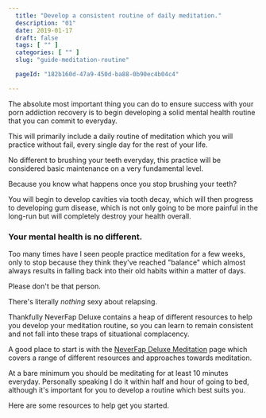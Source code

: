 ```yaml
---
  title: "Develop a consistent routine of daily meditation."
  description: "01"
  date: 2019-01-17
  draft: false
  tags: [ "" ]
  categories: [ "" ]
  slug: "guide-meditation-routine"

  pageId: "182b160d-47a9-450d-ba88-0b90ec4b04c4"

---
```


The absolute most important thing you can do to ensure success with your porn addiction recovery is to begin developing a solid mental health routine that you can commit to everyday.

This will primarily include a daily routine of meditation which you will practice without fail, every single day for the rest of your life.

No different to brushing your teeth everyday, this practice will be considered basic maintenance on a very fundamental level.

Because you know what happens once you stop brushing your teeth?

You will begin to develop cavities via tooth decay, which will then progress to developing gum disease, which is not only going to be more painful in the long-run but will completely destroy your health overall.

### Your mental health is no different.

Too many times have I seen people practice meditation for a few weeks, only to stop because they think they've reached "balance" which almost always results in falling back into their old habits within a matter of days.

Please don't be that person.

There's literally *nothing* sexy about relapsing.

Thankfully NeverFap Deluxe contains a heap of different resources to help you develop your meditation routine, so you can learn to remain consistent and not fall into these traps of situational complacency.

A good place to start is with the <a class="link" href="/meditation">NeverFap Deluxe Meditation</a> page which covers a range of different resources and approaches towards meditation.

At a bare minimum you should be meditating for at least 10 minutes everyday. Personally speaking I do it within half and hour of going to bed, although it's important for you to develop a routine which best suits you.

Here are some resources to help get you started.


<!-- NeverFap Deluxe Guide To Effective Meditation -->

